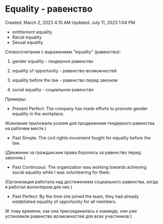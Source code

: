 # Equality - равенство

Created: March 2, 2023 4:15 AM
Updated: July 11, 2023 1:04 PM

- entitlement equality
- Racial equality
- Sexual equality

Словосочетания с выражением "equality" (равенство):

1. gender equality - гендерное равенство

2. equality of opportunity - равенство возможностей

3. equality before the law - равенство перед законом

4. social equality - социальное равенство

Примеры:

- Present Perfect: The company has made efforts to promote gender equality in the workplace.

(Компания приложила усилия для продвижения гендерного равенства на рабочем месте.)

- Past Simple: The civil rights movement fought for equality before the law.

(Движение за гражданские права боролось за равенство перед законом.)

- Past Continuous: The organization was working towards achieving social equality while I was volunteering for them.

(Организация работала над достижением социального равенства, когда я работал волонтером для них.)

- Past Perfect: By the time she joined the team, they had already established equality of opportunity for all members.

(К тому времени, как она присоединилась к команде, они уже установили равенство возможностей для всех участников.)